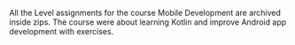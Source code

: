 All the Level assignments for the course Mobile Development are archived inside zips. The course were about learning Kotlin and improve Android app development with exercises.
